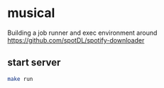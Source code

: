 # musical
Building a job runner and exec environment around https://github.com/spotDL/spotify-downloader


## start server
```bash
make run
```

